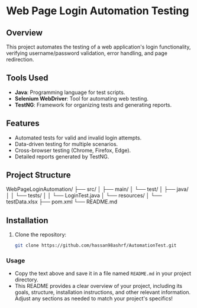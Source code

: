# Web Page Login Automation Testing

## Overview
This project automates the testing of a web application's login functionality, verifying username/password validation, error handling, and page redirection.

## Tools Used
- **Java**: Programming language for test scripts.
- **Selenium WebDriver**: Tool for automating web testing.
- **TestNG**: Framework for organizing tests and generating reports.

## Features
- Automated tests for valid and invalid login attempts.
- Data-driven testing for multiple scenarios.
- Cross-browser testing (Chrome, Firefox, Edge).
- Detailed reports generated by TestNG.

## Project Structure
WebPageLoginAutomation/ ├── src/ │ ├── main/ │ └── test/ │ ├── java/ │ │ └── tests/ │ │ └── LoginTest.java │ └── resources/ │ └── testData.xlsx ├── pom.xml └── README.md


## Installation
1. Clone the repository:
   ```bash
   git clone https://github.com/hassan98ashrf/AutomationTest.git


### Usage
- Copy the text above and save it in a file named `README.md` in your project directory.
- This README provides a clear overview of your project, including its goals, structure, installation instructions, and other relevant information. Adjust any sections as needed to match your project's specifics!
